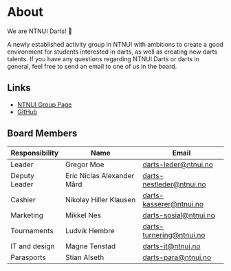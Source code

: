 # About

We are NTNUI Darts! 🎯

A newly established activity group in NTNUI with ambitions to create a good environment for students interested in darts, as well as creating new darts talents.
If you have any questions regarding NTNUI Darts or darts in general, feel free to send an email to one of us in the board.

## Links

- [NTNUI Group Page](https://medlem.ntnui.no/groups/darts/)
- [GitHub](https://github.com/ntnui-darts)
<!-- - [Instagram](https://github.com/ntnui-darts) -->

## Board Members

| Responsibility | Name                       | Email                     |
| -------------- | -------------------------- | ------------------------- |
| Leader         | Gregor Moe                 | darts-leder@ntnui.no      |
| Deputy Leader  | Eric Niclas Alexander Mård | darts-nestleder@ntnui.no  |
| Cashier        | Nikolay Hiller Klausen     | darts-kasserer@ntnui.no   |
| Marketing      | Mikkel Nes                 | darts-sosial@ntnui.no     |
| Tournaments    | Ludvik Hembre              | darts-turnering@ntnui.no  |
| IT and design  | Magne Tenstad              | darts-it@ntnui.no         |
| Parasports     | Stian Alseth               | darts-para@ntnui.no       |
